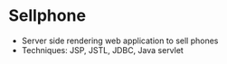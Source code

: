 # Sellphone

- Server side rendering web application to sell phones
- Techniques: JSP, JSTL, JDBC, Java servlet
